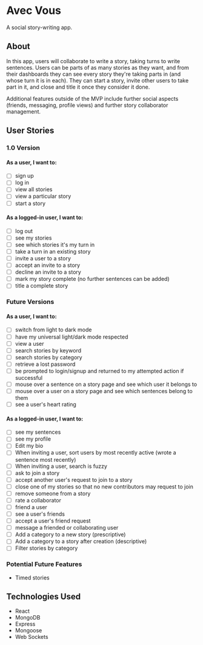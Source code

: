 # Avec Vous

A social story-writing app.

## About

In this app, users will collaborate to write a story, taking turns to write sentences. Users can be parts of as many stories as they want, and from their dashboards they can see every story they're taking parts in (and whose turn it is in each). They can start a story, invite other users to take part in it, and close and title it once they consider it done.

Additional features outside of the MVP include further social aspects (friends, messaging, profile views) and further story collaborator management.

## User Stories

### 1.0 Version

#### As a user, I want to:

- [ ] sign up
- [ ] log in
- [ ] view all stories
- [ ] view a particular story
- [ ] start a story

#### As a logged-in user, I want to:

- [ ] log out
- [ ] see my stories
- [ ] see which stories it's my turn in
- [ ] take a turn in an existing story
- [ ] invite a user to a story
- [ ] accept an invite to a story
- [ ] decline an invite to a story
- [ ] mark my story complete (no further sentences can be added)
- [ ] title a complete story

### Future Versions

#### As a user, I want to:

- [ ] switch from light to dark mode
- [ ] have my universal light/dark mode respected
- [ ] view a user
- [ ] search stories by keyword
- [ ] search stories by category
- [ ] retrieve a lost password
- [ ] be prompted to login/signup and returned to my attempted action if successful
- [ ] mouse over a sentence on a story page and see which user it belongs to
- [ ] mouse over a user on a story page and see which sentences belong to them
- [ ] see a user's heart rating

#### As a logged-in user, I want to:

- [ ] see my sentences
- [ ] see my profile
- [ ] Edit my bio
- [ ] When inviting a user, sort users by most recently active (wrote a sentence most recently)
- [ ] When inviting a user, search is fuzzy
- [ ] ask to join a story
- [ ] accept another user's request to join to a story
- [ ] close one of my stories so that no new contributors may request to join
- [ ] remove someone from a story
- [ ] rate a collaborator
- [ ] friend a user
- [ ] see a user's friends
- [ ] accept a user's friend request
- [ ] message a friended or collaborating user
- [ ] Add a category to a new story (prescriptive)
- [ ] Add a category to a story after creation (descriptive)
- [ ] Filter stories by category

### Potential Future Features

- Timed stories

## Technologies Used

- React
- MongoDB
- Express
- Mongoose
- Web Sockets
